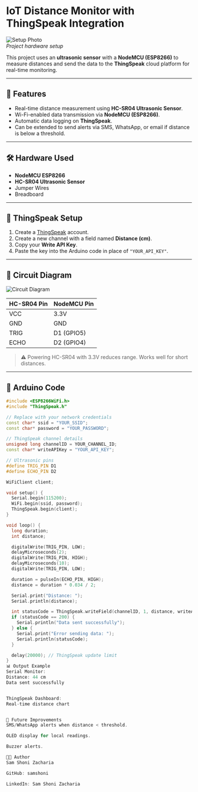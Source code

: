 # IoT Distance Monitor with ThingSpeak Integration

![Setup Photo](photos/setup.jpg)  
*Project hardware setup*

This project uses an **ultrasonic sensor** with a **NodeMCU (ESP8266)** to measure distances and send the data to the **ThingSpeak** cloud platform for real-time monitoring.

---

## 📌 Features
- Real-time distance measurement using **HC-SR04 Ultrasonic Sensor**.
- Wi-Fi-enabled data transmission via **NodeMCU (ESP8266)**.
- Automatic data logging on **ThingSpeak**.
- Can be extended to send alerts via SMS, WhatsApp, or email if distance is below a threshold.

---

## 🛠 Hardware Used
- **NodeMCU ESP8266**
- **HC-SR04 Ultrasonic Sensor**
- Jumper Wires
- Breadboard

---

## 📡 ThingSpeak Setup
1. Create a [ThingSpeak](https://thingspeak.com/) account.
2. Create a new channel with a field named **Distance (cm)**.
3. Copy your **Write API Key**.
4. Paste the key into the Arduino code in place of `"YOUR_API_KEY"`.

---

## 🔌 Circuit Diagram
![Circuit Diagram](photos/circuit.jpg)

| HC-SR04 Pin | NodeMCU Pin |
|-------------|-------------|
| VCC         | 3.3V        |
| GND         | GND         |
| TRIG        | D1 (GPIO5)  |
| ECHO        | D2 (GPIO4)  |

> ⚠️ Powering HC-SR04 with 3.3V reduces range. Works well for short distances.

---

## 📜 Arduino Code
```cpp
#include <ESP8266WiFi.h>
#include "ThingSpeak.h"

// Replace with your network credentials
const char* ssid = "YOUR_SSID";
const char* password = "YOUR_PASSWORD";

// ThingSpeak channel details
unsigned long channelID = YOUR_CHANNEL_ID;
const char* writeAPIKey = "YOUR_API_KEY";

// Ultrasonic pins
#define TRIG_PIN D1
#define ECHO_PIN D2

WiFiClient client;

void setup() {
  Serial.begin(115200);
  WiFi.begin(ssid, password);
  ThingSpeak.begin(client);
}

void loop() {
  long duration;
  int distance;

  digitalWrite(TRIG_PIN, LOW);
  delayMicroseconds(2);
  digitalWrite(TRIG_PIN, HIGH);
  delayMicroseconds(10);
  digitalWrite(TRIG_PIN, LOW);

  duration = pulseIn(ECHO_PIN, HIGH);
  distance = duration * 0.034 / 2;

  Serial.print("Distance: ");
  Serial.println(distance);

  int statusCode = ThingSpeak.writeField(channelID, 1, distance, writeAPIKey);
  if (statusCode == 200) {
    Serial.println("Data sent successfully");
  } else {
    Serial.print("Error sending data: ");
    Serial.println(statusCode);
  }

  delay(20000); // ThingSpeak update limit
}
📊 Output Example
Serial Monitor:
Distance: 44 cm
Data sent successfully


ThingSpeak Dashboard:
Real-time distance chart


🚀 Future Improvements
SMS/WhatsApp alerts when distance < threshold.

OLED display for local readings.

Buzzer alerts.

👨‍💻 Author
Sam Shoni Zacharia

GitHub: samshoni

LinkedIn: Sam Shoni Zacharia
